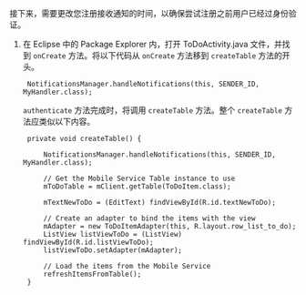 ﻿
接下来，需要更改您注册接收通知的时间，以确保尝试注册之前用户已经过身份验证。


1. 在 Eclipse 中的 Package Explorer 内，打开 ToDoActivity.java 文件，并找到  `onCreate` 方法。将以下代码从  `onCreate` 方法移到  `createTable` 方法的开头。

        NotificationsManager.handleNotifications(this, SENDER_ID, MyHandler.class);

      `authenticate` 方法完成时，将调用  `createTable` 方法。整个  `createTable` 方法应类似以下内容。

        private void createTable() {
        
            NotificationsManager.handleNotifications(this, SENDER_ID, MyHandler.class);
        
            // Get the Mobile Service Table instance to use
            mToDoTable = mClient.getTable(ToDoItem.class);
            
            mTextNewToDo = (EditText) findViewById(R.id.textNewToDo);
            
            // Create an adapter to bind the items with the view
            mAdapter = new ToDoItemAdapter(this, R.layout.row_list_to_do);
            ListView listViewToDo = (ListView) findViewById(R.id.listViewToDo);
            listViewToDo.setAdapter(mAdapter);
            
            // Load the items from the Mobile Service
            refreshItemsFromTable();
        }	

